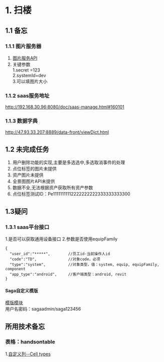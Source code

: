 # 1. 扫楼

## 1.1 备忘

### 1.1.1 图片服务器

1. [图片服务API](http://192.168.20.225:8080/image-service/doc#101)
2. 关键参数   
 1.secret =123  
 2.systemId=dev  
 3.可以填图片大小  
### 1.1.2 saas服务地址

http://192.168.30.96:8080/doc/saas-manage.html#160101 
### 1.1.3 数据字典

http://47.93.33.207:8889/data-front/viewDict.html

## 1.2 未完成任务

1. 用户删除功能的实现,主要是多选选中,多选取消事件的处理
2. 点位标签的图片未提供
3. 资产图片未提供
4. 全景图图片API未提供
5. 数据不全,无法根据资产获取所有资产参数 
6. 点位标签测试ID：Pe11111111112222222222333333333300

## 1.3疑问

### 1.3.1 saas平台接口

1.是否可以获取通用设备接口
2.参数是否使用equipFamily
```
{
  "user_id":"*****",		//员工id-当前操作人id
  "code":"TD",				//对象code，必须
  "type":"system",			//对象类型，值：system, equip, equipFamily, component
  "app_type":"android",		//客户端类型：android, revit
}
```
#### Saga自定义模版
[模版模块](http://192.168.30.98:9030/)   
用户名密码：sagaadmin/saga123456
## 所用技术备忘

### 表格：handsontable

1.[自定义列--Cell types](https://docs.handsontable.com/pro/1.18.1/demo-checkbox.html) 